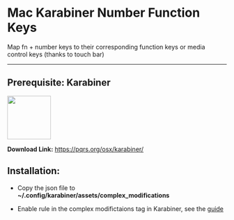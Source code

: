 # Mac Karabiner Number Function Keys

Map fn + number keys to their corresponding function keys or media control keys (thanks to touch bar)

---

## Prerequisite: Karabiner

<img src="https://karabiner-elements.pqrs.org/images/logo.png" width="100" height="100">

**Download Link:** <https://pqrs.org/osx/karabiner/>

## Installation:

- Copy the json file to **~/.config/karabiner/assets/complex_modifications**

- Enable rule in the complex modifictaions tag in Karabiner, see the [guide](https://karabiner-elements.pqrs.org/docs/manual/configuration/configure-complex-modifications/)
